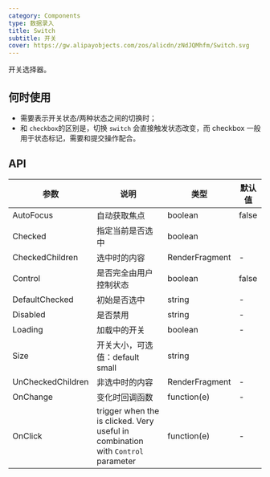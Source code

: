 ```yaml
---
category: Components
type: 数据录入
title: Switch
subtitle: 开关
cover: https://gw.alipayobjects.com/zos/alicdn/zNdJQMhfm/Switch.svg
---
```


开关选择器。

## 何时使用

- 需要表示开关状态/两种状态之间的切换时；
- 和 `checkbox`的区别是，切换 `switch` 会直接触发状态改变，而 checkbox 一般用于状态标记，需要和提交操作配合。


## API

| 参数             | 说明                                         | 类型          | 默认值    |
| ---------------- | -------------------------------------------- | ------------- | --------- |
| AutoFocus | 自动获取焦点                             | boolean        | false         |
| Checked            | 指定当前是否选中         | boolean         |
| CheckedChildren            | 选中时的内容           | RenderFragment         |-       |
| Control  | 是否完全由用户控制状态 | boolean | false |
| DefaultChecked |初始是否选中     | string        | -         |
| Disabled              | 	是否禁用       | string        | -        |
| Loading | 加载中的开关                             | boolean        | -         |
| Size | 开关大小，可选值：default small       | string         |
| UnCheckedChildren | 非选中时的内容                           | RenderFragment        | -         |
| OnChange |变化时回调函数                            | function(e)        | -         |
| OnClick |trigger when the is clicked. Very useful in combination with `Control` parameter | function(e)        | -         |

